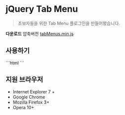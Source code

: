 # jQuery Tab Menu
> 초보자들을 위한 Tab Menu 플로그인을 만들어봤습니다.

**다운로드**
압축버전 [tabMenus.min.js](https://raw.githubusercontent.com/singihae/jQuery-tabMenu/master/tabMenu.min.js)


## 사용하기
<head>
```html
<script src="https://cdnjs.cloudflare.com/ajax/libs/jquery/1.12.4/jquery.min.js"></script>
<script src="tabMenus.min.js"></script>
```


## 지원 브라우저
* Internet Explorer 7 +
* Google Chrome
* Mozilla Firefox 3+
* Opera 10+
